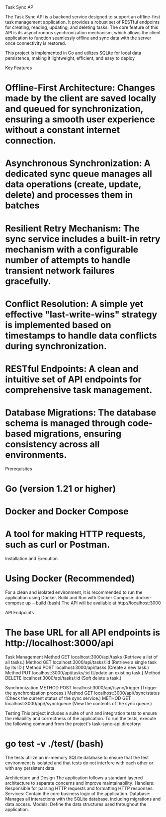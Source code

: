 Task Sync AP

The Task Sync API is a backend service designed to support an offline-first task management application. It provides a robust set of RESTful endpoints for creating, reading, updating, and deleting tasks. The core feature of this API is its asynchronous synchronization mechanism, which allows the client application to function seamlessly offline and sync data with the server once connectivity is restored.

This project is implemented in Go and utilizes SQLite for local data persistence, making it lightweight, efficient, and easy to deploy

Key Features
# Offline-First Architecture: Changes made by the client are saved locally and queued for synchronization, ensuring a smooth user experience without a constant internet connection.
# Asynchronous Synchronization: A dedicated sync queue manages all data operations (create, update, delete) and processes them in batches
# Resilient Retry Mechanism: The sync service includes a built-in retry mechanism with a configurable number of attempts to handle transient network failures gracefully.
# Conflict Resolution: A simple yet effective "last-write-wins" strategy is implemented based on timestamps to handle data conflicts during synchronization.
# RESTful Endpoints: A clean and intuitive set of API endpoints for comprehensive task management.
# Database Migrations: The database schema is managed through code-based migrations, ensuring consistency across all environments.

Prerequisites
# Go (version 1.21 or higher)
# Docker and Docker Compose
# A tool for making HTTP requests, such as curl or Postman.

Installation and Execution
# Using Docker (Recommended)
For a clean and isolated environment, it is recommended to run the application using Docker.
Build and Run with Docker Compose:
docker-compose up --build (bash)
The API will be available at http://localhost:3000

API Endpoints
# The base URL for all API endpoints is http://localhost:3000/api
Task Management
Method GET localhost:3000/api/tasks (Retrieve a list of all tasks.)
Method GET localhost:3000/api/tasks/:id (Retrieve a single task by its ID.)
Method POST localhost:3000/api/tasks (Create a new task.)
Method PUT localhost:3000/api/tasks/:id (Update an existing task.)
Method DELETE localhost:3000/api/tasks/:id (Soft delete a task.)

Synchronization
METHOD POST localhost:3000/api//sync/trigger (Trigger the synchronization process.)
Method GET localhost:3000/api//sync/status (Check the current status of the sync service.)
METHOD GET localhost:3000/api//sync/queue (View the contents of the sync queue.)

Testing
This project includes a suite of unit and integration tests to ensure the reliability and correctness of the application.
To run the tests, execute the following command from the project's task-sync-api directory:
# go test -v ./test/ (bash)
The tests utilize an in-memory SQLite database to ensure that the test environment is isolated and that tests do not interfere with each other or with any persistent data.

Architecture and Design
The application follows a standard layered architecture to separate concerns and improve maintainability:
Handlers: Responsible for parsing HTTP requests and formatting HTTP responses.
Services: Contain the core business logic of the application.
Database: Manages all interactions with the SQLite database, including migrations and data access.
Models: Define the data structures used throughout the application.

